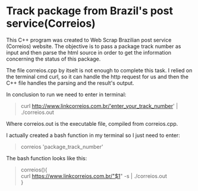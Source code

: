 # Track package from Brazil's post service(Correios)

This C++ program was created to Web Scrap Brazilian post service (Correios) website. The objective is to pass a package track number as input and then parse the html source in order to get the information concerning the status of this package.

The file correios.cpp by itselt is not enough to complete this task. I relied on the terminal cmd curl, so it can handle the http request for us and then the C++ file handles the parsing and the result's output.

In conclusion to run we need to enter in terminal:

>curl http://www.linkcorreios.com.br/'enter_your_track_number' | ./correios.out 

Where correios.out is the executable file, compiled from correios.cpp.

I actually created a bash function in my terminal so I just need to enter: 

>correios 'package_track_number'

The bash function looks like this:

>correios(){ \
  curl https://www.linkcorreios.com.br/"$1" -s | ./correios.out \
}